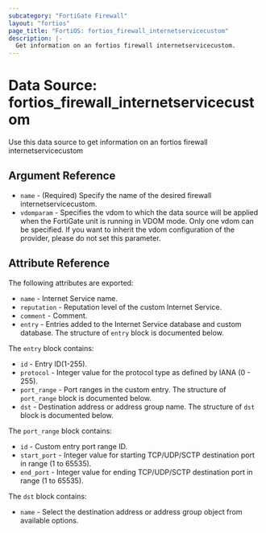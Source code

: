 ```yaml
---
subcategory: "FortiGate Firewall"
layout: "fortios"
page_title: "FortiOS: fortios_firewall_internetservicecustom"
description: |-
  Get information on an fortios firewall internetservicecustom.
---
```


# Data Source: fortios_firewall_internetservicecustom
Use this data source to get information on an fortios firewall internetservicecustom

## Argument Reference

* `name` - (Required) Specify the name of the desired firewall internetservicecustom.
* `vdomparam` - Specifies the vdom to which the data source will be applied when the FortiGate unit is running in VDOM mode. Only one vdom can be specified. If you want to inherit the vdom configuration of the provider, please do not set this parameter.


## Attribute Reference

The following attributes are exported:

* `name` - Internet Service name.
* `reputation` - Reputation level of the custom Internet Service.
* `comment` - Comment.
* `entry` - Entries added to the Internet Service database and custom database. The structure of `entry` block is documented below.

The `entry` block contains:

* `id` - Entry ID(1-255).
* `protocol` - Integer value for the protocol type as defined by IANA (0 - 255).
* `port_range` - Port ranges in the custom entry. The structure of `port_range` block is documented below.
* `dst` - Destination address or address group name. The structure of `dst` block is documented below.

The `port_range` block contains:

* `id` - Custom entry port range ID.
* `start_port` - Integer value for starting TCP/UDP/SCTP destination port in range (1 to 65535).
* `end_port` - Integer value for ending TCP/UDP/SCTP destination port in range (1 to 65535).

The `dst` block contains:

* `name` - Select the destination address or address group object from available options.

